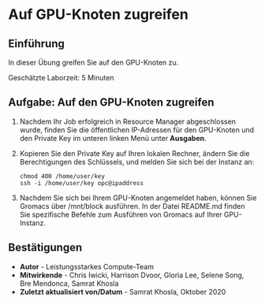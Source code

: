 # Auf GPU-Knoten zugreifen

## Einführung

In dieser Übung greifen Sie auf den GPU-Knoten zu.

Geschätzte Laborzeit: 5 Minuten

## Aufgabe: Auf den GPU-Knoten zugreifen

1.  Nachdem Ihr Job erfolgreich in Resource Manager abgeschlossen wurde, finden Sie die öffentlichen IP-Adressen für den GPU-Knoten und den Private Key im unteren linken Menü unter **Ausgaben**.
    
2.  Kopieren Sie den Private Key auf Ihren lokalen Rechner, ändern Sie die Berechtigungen des Schlüssels, und melden Sie sich bei der Instanz an:
    
        chmod 400 /home/user/key
        ssh -i /home/user/key opc@ipaddress
        
        
3.  Nachdem Sie sich bei Ihrem GPU-Knoten angemeldet haben, können Sie Gromacs über /mnt/block ausführen. In der Datei README.md finden Sie spezifische Befehle zum Ausführen von Gromacs auf Ihrer GPU-Instanz.
    

## Bestätigungen

*   **Autor** - Leistungsstarkes Compute-Team
*   **Mitwirkende** - Chris Iwicki, Harrison Dvoor, Gloria Lee, Selene Song, Bre Mendonca, Samrat Khosla
*   **Zuletzt aktualisiert von/Datum** - Samrat Khosla, Oktober 2020